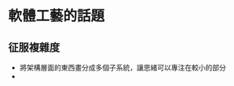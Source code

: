 # 軟體工藝的話題
## 征服複雜度
* 將架構層面的東西畫分成多個子系統，讓思緒可以專注在較小的部分
* 
<!--stackedit_data:
eyJoaXN0b3J5IjpbLTUxMTA4OTMyNF19
-->